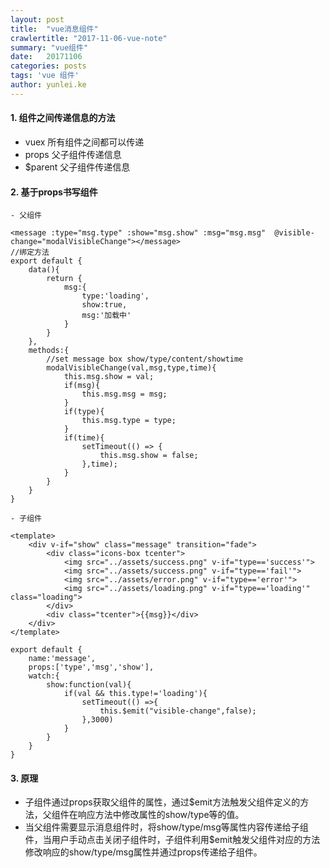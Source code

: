 ```yaml
---
layout: post
title:  "vue消息组件"
crawlertitle: "2017-11-06-vue-note"
summary: "vue组件"
date:   20171106
categories: posts
tags: 'vue 组件'
author: yunlei.ke
---
```

#### 1. 组件之间传递信息的方法

- vuex 所有组件之间都可以传递
- props 父子组件传递信息
- $parent 父子组件传递信息

#### 2. 基于props书写组件
    - 父组件

    <message :type="msg.type" :show="msg.show" :msg="msg.msg"  @visible-change="modalVisibleChange"></message>
    //绑定方法
    export default {
        data(){
            return {
                msg:{
                    type:'loading',
                    show:true,
                    msg:'加载中'
                }
            }
        },
        methods:{
            //set message box show/type/content/showtime
            modalVisibleChange(val,msg,type,time){
                this.msg.show = val;
                if(msg){
                    this.msg.msg = msg;
                }
                if(type){
                    this.msg.type = type;
                }
                if(time){
                    setTimeout(() => {
                        this.msg.show = false;
                    },time);
                }
            }
        }
    }

    - 子组件

    <template>
        <div v-if="show" class="message" transition="fade">
            <div class="icons-box tcenter">
                <img src="../assets/success.png" v-if="type=='success'">
                <img src="../assets/success.png" v-if="type=='fail'">
                <img src="../assets/error.png" v-if="type=='error'">
                <img src="../assets/loading.png" v-if="type=='loading'" class="loading">
            </div>
            <div class="tcenter">{{msg}}</div>
        </div>
    </template>

    export default {
        name:'message',
        props:['type','msg','show'],
        watch:{
            show:function(val){
                if(val && this.type!='loading'){
                    setTimeout(() =>{
                        this.$emit("visible-change",false);
                    },3000)
                }
            }
        }
    }


#### 3. 原理
- 子组件通过props获取父组件的属性，通过$emit方法触发父组件定义的方法，父组件在响应方法中修改属性的show/type等的值。
- 当父组件需要显示消息组件时，将show/type/msg等属性内容传递给子组件，当用户手动点击关闭子组件时，子组件利用$emit触发父组件对应的方法修改响应的show/type/msg属性并通过props传递给子组件。





